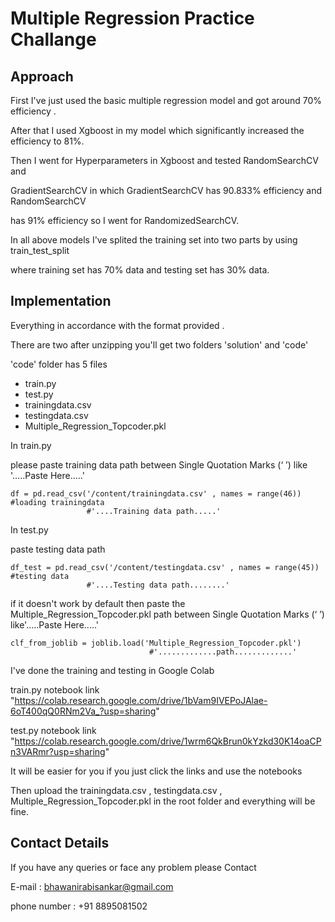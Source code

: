 
# Multiple Regression Practice Challange 





## Approach
 

First I've just used the basic multiple regression model and got around 70% efficiency .

After that I used Xgboost in my model which significantly increased the efficiency to 81%.

Then I went for Hyperparameters in Xgboost and tested RandomSearchCV and 

GradientSearchCV in which GradientSearchCV has 90.833% efficiency  and RandomSearchCV

has 91% efficiency so I went for RandomizedSearchCV.

In all above models I've splited the training set into two parts by using train_test_split

where training set has 70% data and testing set has 30% data.
## Implementation      

Everything in accordance with the format provided .

There are two after unzipping you'll get two folders 'solution'  and 'code'

'code' folder has 5 files 

- train.py
- test.py
- trainingdata.csv
- testingdata.csv
- Multiple_Regression_Topcoder.pkl

In train.py 

please paste training data path between Single Quotation Marks (‘ ’) like  '.....Paste Here.....' 

```
df = pd.read_csv('/content/trainingdata.csv' , names = range(46))      #loading trainingdata          
                 #'....Training data path.....'

```
In test.py

paste testing data path
```
df_test = pd.read_csv('/content/testingdata.csv' , names = range(45))  #testing data
                 #'....Testing data path........' 
```

if it doesn't work by default then paste the  Multiple_Regression_Topcoder.pkl path between Single Quotation Marks (‘ ’) like'.....Paste Here.....'
```
clf_from_joblib = joblib.load('Multiple_Regression_Topcoder.pkl')  
                               #'.............path.............' 

```

I've done the training and testing in   Google Colab

train.py notebook link  "https://colab.research.google.com/drive/1bVam9IVEPoJAlae-6oT400qQ0RNm2Va_?usp=sharing"

test.py notebook link   "https://colab.research.google.com/drive/1wrm6QkBrun0kYzkd30K14oaCPn3VARmr?usp=sharing"

It will be easier for you if you just click the  links and use the notebooks

Then  upload the trainingdata.csv  ,   testingdata.csv   ,  Multiple_Regression_Topcoder.pkl in the root folder and everything will be fine.



## Contact Details


If you have any queries or face any problem please Contact

E-mail : bhawanirabisankar@gmail.com

phone number : +91 8895081502